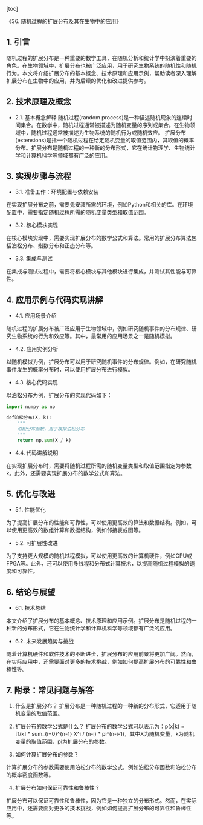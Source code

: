 
[toc]                    
                
                
《36. 随机过程的扩展分布及其在生物中的应用》

## 1. 引言

随机过程的扩展分布是一种重要的数学工具，在随机分析和统计学中扮演着重要的角色。在生物领域中，扩展分布也被广泛应用，用于研究生物系统的随机性和随机行为。本文将介绍扩展分布的基本概念、技术原理和应用示例，帮助读者深入理解扩展分布在生物中的应用，并为后续的优化和改进提供参考。

## 2. 技术原理及概念

- 2.1. 基本概念解释
随机过程(random process)是一种描述随机现象的连续时间集合。在数学中，随机过程通常被描述为随机变量的序列或集合。在生物领域中，随机过程通常被描述为生物系统的随机行为或随机效应。
扩展分布(extensions)是指一个随机过程在给定随机变量的取值范围内，其取值的概率分布。扩展分布是随机过程的一种新的分布形式，它在统计物理学、生物统计学和计算机科学等领域都有广泛的应用。

## 3. 实现步骤与流程

- 3.1. 准备工作：环境配置与依赖安装

在实现扩展分布之前，需要先安装所需的环境，例如Python和相关的库。在环境配置中，需要指定随机过程所需的随机变量类型和取值范围。

- 3.2. 核心模块实现

在核心模块实现中，需要实现扩展分布的数学公式和算法。常用的扩展分布算法包括泊松分布、指数分布和正态分布等。

- 3.3. 集成与测试

在集成与测试过程中，需要将核心模块与其他模块进行集成，并测试其性能与可靠性。

## 4. 应用示例与代码实现讲解

- 4.1. 应用场景介绍

随机过程的扩展分布被广泛应用于生物领域中，例如研究随机事件的分布规律、研究生物系统的行为和效应等。其中，最常用的应用场景之一是随机模拟。

- 4.2. 应用实例分析

以随机模拟为例，扩展分布可以用于研究随机事件的分布规律。例如，在研究随机事件发生的概率分布时，可以使用扩展分布进行模拟。

- 4.3. 核心代码实现

以泊松分布为例，扩展分布的实现代码如下：
```python
import numpy as np

def泊松分布(X, k):
    """
    泊松分布函数，用于模拟泊松分布
    """
    return np.sum(X / k)
```
- 4.4. 代码讲解说明

在实现扩展分布时，需要将随机过程所需的随机变量类型和取值范围指定为参数k。此外，还需要实现扩展分布的数学公式和算法。

## 5. 优化与改进

- 5.1. 性能优化

为了提高扩展分布的性能和可靠性，可以使用更高效的算法和数据结构。例如，可以使用更高效的数组计算和数据结构，例如邻接表或图等。

- 5.2. 可扩展性改进

为了支持更大规模的随机过程模拟，可以使用更高效的计算机硬件，例如GPU或FPGA等。此外，还可以使用多线程和分布式计算技术，以提高随机过程模拟的速度和可靠性。

## 6. 结论与展望

- 6.1. 技术总结

本文介绍了扩展分布的基本概念、技术原理和应用示例。扩展分布是随机过程的一种新的分布形式，它在生物统计学和计算机科学等领域都有广泛的应用。

- 6.2. 未来发展趋势与挑战

随着计算机硬件和软件技术的不断进步，扩展分布的应用前景将更加广阔。然而，在实际应用中，还需要面对更多的技术挑战，例如如何提高扩展分布的可靠性和鲁棒性等。

## 7. 附录：常见问题与解答

1. 什么是扩展分布？
扩展分布是一种随机过程的一种新的分布形式，它适用于随机变量的取值范围。

2. 扩展分布的数学公式是什么？
扩展分布的数学公式可以表示为：p(x|k) = [1/k] * sum_{i=0}^{n-1} X^i / (n-i) * pi^(n-i-1)，其中X为随机变量，k为随机变量的取值范围，pi为扩展分布的参数。

3. 如何计算扩展分布的参数？

计算扩展分布的参数需要使用泊松分布的数学公式，例如泊松分布函数和泊松分布的概率密度函数等。

4. 扩展分布如何保证可靠性和鲁棒性？

扩展分布可以保证可靠性和鲁棒性，因为它是一种独立的分布形式。然而，在实际应用中，还需要面对更多的技术挑战，例如如何提高扩展分布的可靠性和鲁棒性等。

